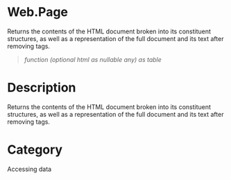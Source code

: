 ﻿# Web.Page
Returns the contents of the HTML document broken into its constituent structures, as well as a representation of the full document and its text after removing tags.
> _function (optional html as nullable any) as table_
# Description 
Returns the contents of the HTML document broken into its constituent structures, as well as a representation of the full document and its text after removing tags.
# Category 
Accessing data
